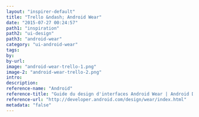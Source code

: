 ```yaml
---
layout: "inspirer-default"
title: "Trello &ndash; Android Wear"
date: "2015-07-27 00:24:57"
path1: "inspiration"
path2: "ui-design"
path3: "android-wear"
category: "ui-android-wear"
tags:
by:
by-url:
image: "android-wear-trello-1.png"
image-2: "android-wear-trello-2.png"
intro:
description:
reference-name: "Android"
reference-title: "Guide du design d'interfaces Android Wear | Android Developers"
reference-url: "http://developer.android.com/design/wear/index.html"
metadata: "false"
---
```

